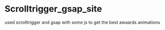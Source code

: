 # Scrolltrigger_gsap_site
used scrolltrigger and gsap with some js to get the best awaards animations
